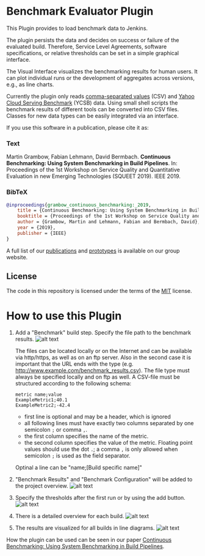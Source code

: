 # Benchmark Evaluator Plugin
This Plugin provides to load benchmark data to Jenkins.

The plugin persists the data and decides on success or failure of the evaluated build.
Therefore, Service Level Agreements, software specifications, or relative thresholds can be set in a simple graphical interface.

The Visual Interface visualizes the benchmarking results for human users.
It can plot individual runs or the development of aggregates across versions, e.g., as line charts.

Currently the plugin only reads [comma-separated values](https://en.wikipedia.org/wiki/Comma-separated_values) (CSV) and [Yahoo Cloud Serving Benchmark](https://en.wikipedia.org/wiki/YCSB) (YCSB) data.
Using small shell scripts the benchmark results of different tools can be converted into CSV files.
Classes for new data types can be easily integrated via an interface.

If you use this software in a publication, please cite it as:

### Text
Martin Grambow, Fabian Lehmann, David Bermbach.
**Continuous Benchmarking: Using System Benchmarking in Build Pipelines**.
In: Proceedings of the 1st Workshop on Service Quality and Quantitative Evaluation in new Emerging Technologies (SQUEET 2019).
IEEE 2019.

### BibTeX
```bibtex
@inproceedings{grambow_continuous_benchmarking:_2019,
    title = {Continuous Benchmarking: Using System Benchmarking in Build Pipelines},
    booktitle = {Proceedings of the 1st Workshop on Service Quality and Quantitative Evaluation in new Emerging Technologies (SQUEET 2019)},
    author = {Grambow, Martin and Lehmann, Fabian and Bermbach, David},
    year = {2019},
    publisher = {IEEE}
}
```

A full list of our [publications](https://www.mcc.tu-berlin.de/menue/forschung/publikationen/parameter/en/) and [prototypes](https://www.mcc.tu-berlin.de/menue/forschung/prototypes/parameter/en/) is available on our group website.

## License
The code in this repository is licensed under the terms of the [MIT](./LICENSE) license.

# How to use this Plugin
1.  Add a "Benchmark" build step.
    Specify the file path to the benchmark results.
    ![alt text](https://github.com/jenkinsci/benchmark-evaluator-plugin/blob/master/readme_images/build_step.JPG "Build Step")

    The files can be located locally or on the Internet and can be available via http/https, as well as on an ftp server.
    Also in the second case it is important that the URL ends with the type (e.g. http://www.example.com/benchmark_results.csv).
    The file type must always be specified locally and on ftp as well.
    A CSV-file must be structured according to the following schema:

    ```
    metric name;value
    ExampleMetric1;40.1
    ExampleMetric2;-42.4
    ```
    - first line is optional and may be a header, which is ignored
    - all following lines must have exactly two columns separated by one semicolon `;` or comma `,`.
    - the first column specifies the name of the metric.
    - the second column specifies the value of the metric. Floating point values should use the dot `.`; a comma `,` is only allowed when semicolon `;` is used as the field separator.

    Optinal a line can be "name;[Build specific name]"
3.  "Benchmark Results" and "Benchmark Configuration" will be added to the project overview.
    ![alt text](https://github.com/jenkinsci/benchmark-evaluator-plugin/blob/master/readme_images/project_overview.JPG "Project Overview")
4.  Specify the thresholds after the first run or by using the add button.
    ![alt text](https://github.com/jenkinsci/benchmark-evaluator-plugin/blob/master/readme_images/config.JPG "Configuration")
5.  There is a detailed overview for each build.
    ![alt text](https://github.com/jenkinsci/benchmark-evaluator-plugin/blob/master/readme_images/detail_page.JPG "Detail Page")
6.  The results are visualized for all builds in line diagrams.
    ![alt text](https://github.com/jenkinsci/benchmark-evaluator-plugin/blob/master/readme_images/line_graph.JPG "Line Graphs")

How the plugin can be used can be seen in our paper [Continuous Benchmarking: Using System Benchmarking in Build Pipelines](http://dbermbach.github.io/publications/2019-squeet.pdf).
